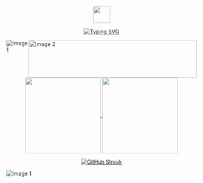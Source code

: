 <p align="center"><img src="https://media.giphy.com/media/hvRJCLFzcasrR4ia7z/giphy.gif" width="45"></p>

<p align="center">
<a href="https://git.io/typing-svg"><img src="https://readme-typing-svg.demolab.com?font=Fira+Code&weight=100&size=27&pause=1000&color=1CC500&center=true&random=false&width=435&lines=Computer+Science+undergrad;Programmer;Developer;Active+Learner" alt="Typing SVG" /></a>
</p>



<div style="display: flex; justify-content: space-between;">
    <img src="https://giffiles.alphacoders.com/180/1808.gif" alt="Image 1" >
    <img src="https://img1.picmix.com/output/stamp/normal/3/9/6/7/2387693_e8061.gif" alt="Image 2" width=100% height="100px">
</div>



<!--- themes 
[just](https://github.com/anuraghazra/github-readme-stats/blob/master/themes/README.md) --->
<div align="center">
         <a href="https://github.com/sankeer28">
          <img height=200 align="center" src="https://github-readme-stats.vercel.app/api?username=sankeer28&show_icons=true&theme=gotham&hide_border=true&background=FFFFFF00&hide_title=true&hide_rank=true" />
        </a>
        <a href="https://github.com/sankeer28">
          <img height=200 align="center" src="https://github-readme-stats.vercel.app/api/top-langs/?username=sankeer28&layout=compact&theme=gotham&hide_border=true&background=FFFFFF00&langs_count=8" />
        </a>
        <br>
        <!--- <img src="https://github-readme-stats.vercel.app/api?username=sankeer-28&show_icons=true&theme=gotham" />--->
<!--text jokes- <img src="https://readme-jokes.vercel.app/api?hideBorder&theme=cobalt&qColor=%23944bcc&aColor=%23bbdb51" alt="Jokes Card" />--->



<!--  ![Current UTC time](https://jojoee.jojoee.com/api/utcnowgif?utcnowhideBorder&theme=cobalt&qColor=%23944bcc&aColor=%23bbdb51)-->
<!--matrix--  <img src="https://user-images.githubusercontent.com/40064496/120735130-6c9e2300-c4c0-11eb-8346-94429163466a.gif">--->
 [![GitHub Streak](https://streak-stats.demolab.com?user=sankeer28&theme=gotham&hide_border=true)](https://git.io/streak-stats)
</div>
<img src="https://minimalistic-wallpaper.demolab.com/?random" alt="Image 1" >













